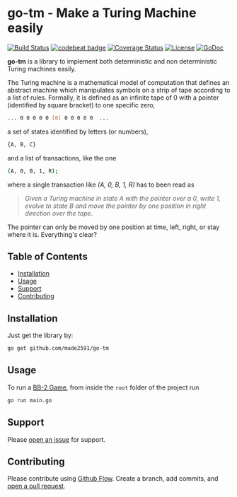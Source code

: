# go-tm - Make a Turing Machine easily

[![Build Status](https://travis-ci.org/made2591/go-tm.svg?branch=master)](https://travis-ci.org/made2591/go-tm)
[![codebeat badge](https://codebeat.co/badges/53c8e4e9-5bed-485f-9a18-570bce089e1b)](https://codebeat.co/projects/github-com-made2591-go-tm-master)
[![Coverage Status](https://coveralls.io/repos/github/made2591/go-tm/badge.svg?branch=master)](https://coveralls.io/github/made2591/go-tm?branch=master)
[![License](https://img.shields.io/github/license/made2591/go-tm.svg)](https://opensource.org/licenses/MIT)
[![GoDoc](https://godoc.org/github.com/made2591/go-tm?status.svg)](https://godoc.org/github.com/made2591/go-tm)

**go-tm** is a library to implement both deterministic and non deterministic Turing machines easily.

The Turing machine is a mathematical model of computation that defines an abstract machine which manipulates symbols on a strip of tape according to a list of rules. Formally, it is defined as an infinite tape of 0 with a pointer (identified by square bracket) to one specific zero,

```sh
... 0 0 0 0 0 [0] 0 0 0 0 0  ...
```

a set of states identified by letters (or numbers),

```sh
{A, B, C}
```

and a list of transactions, like the one

```sh
(A, 0, B, 1, R);
```

where a single transaction like *(A, 0, B, 1, R)* has to been read as

> *Given a Turing machine in state A with the pointer over a 0, write 1, evolve to state B and move the pointer by one position in right direction over the tape*.

The pointer can only be moved by one position at time, left, right, or stay where it is. Everything's clear?

## Table of Contents

- [Installation](#installation)
- [Usage](#usage)
- [Support](#support)
- [Contributing](#contributing)

## Installation

Just get the library by:

```sh
go get github.com/made2591/go-tm
```

## Usage

To run a [BB-2 Game](https://en.wikipedia.org/wiki/Busy_beaver), from inside the ```root``` folder of the project run

```sh
go run main.go
```

## Support

Please [open an issue](https://github.com/made2591/go-tm/issues/new) for support.

## Contributing

Please contribute using [Github Flow](https://guides.github.com/introduction/flow/). Create a branch, add commits, and [open a pull request](https://github.com/made2591/go-tm/compare/).
